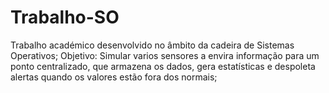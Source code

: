 # Trabalho-SO
Trabalho académico desenvolvido no âmbito da cadeira de Sistemas Operativos;
Objetivo: Simular varios sensores a envira informação para um ponto centralizado, que armazena os dados, gera estatísticas e despoleta alertas quando os valores estão           fora dos normais;
